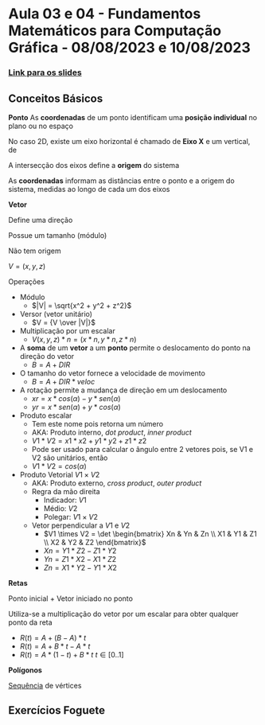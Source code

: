 # Aula 03 e 04 - Fundamentos Matemáticos para Computação Gráfica - 08/08/2023 e 10/08/2023

### [Link para os slides](https://www.inf.pucrs.br/pinho/CG/SlidesEmPDF/FundamentosMatematicos.pdf)

## Conceitos Básicos

**Ponto**
As **coordenadas** de um ponto identificam uma **posição individual** no plano ou no espaço

No caso 2D, existe um eixo horizontal é chamado de **Eixo X** e um vertical, de 

A intersecção dos eixos define a **origem** do sistema

As **coordenadas** informam as distâncias entre o ponto e a origem do sistema, medidas ao longo de cada um dos eixos

**Vetor**

Define uma direção

Possue um tamanho (módulo)

Não tem origem

$V = (x, y, z)$

Operações

- Módulo
  - $|V| = \sqrt{x^2 + y^2 + z^2}$
- Versor (vetor unitário)
  - $V = {V \over |V|}$
- Multiplicação por um escalar
  - $V(x, y, z)*n = (x*n, y*n, z*n)$
- A **soma** de um **vetor** a um **ponto** permite o deslocamento do ponto na direção do vetor
  - $B = A + DIR$
- O tamanho do vetor fornece a velocidade de movimento
  - $B = A + DIR*veloc$
- A rotação permite a mudança de direção em um deslocamento
  - $xr = x * cos(\alpha) - y * sen(\alpha)$
  - $yr = x * sen(\alpha) + y * cos(\alpha)$
- Produto escalar
  - Tem este nome pois retorna um número
  - AKA: Produto interno, *dot product*, *inner product*
  - $V1 * V2 = x1 * x2 + y1 * y2 + z1 * z2$
  - Pode ser usado para calcular o ângulo entre 2 vetores pois, se V1 e V2 são unitários, então 
  - $V1 * V2 = cos(\alpha)$
- Produto Vetorial $V1 \times V2$
  - AKA: Produto externo, *cross product*, *outer product*
  - Regra da mão direita
    - Indicador: $V1$
    - Médio: $V2$
    - Polegar: $V1 \times V2$
  - Vetor perpendicular a $V1$ e $V2$
    - $V1 \times V2 = \det \begin{bmatrix} Xn & Yn & Zn \\ X1 & Y1 & Z1 \\ X2 & Y2 & Z2 \end{bmatrix}$
    - $Xn = Y1 * Z2 - Z1 * Y2$
    - $Yn = Z1 * X2 - X1 * Z2$
    - $Zn = X1 * Y2 - Y1 * X2$

**Retas**

Ponto inicial + Vetor iniciado no ponto

Utiliza-se a multiplicação do vetor por um escalar para obter qualquer ponto da reta
  - $R(t) = A + (B - A) * t$
  - $R(t) = A + B * t - A * t$
  - $R(t) = A * (1 - t) + B * t$ $t \in [0..1]$

**Polígonos**

<u>Sequência</u> de vértices


## Exercícios Foguete
